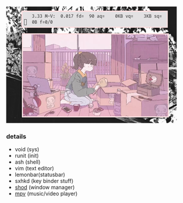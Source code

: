 ![img](untitled.png)

### details ###
- void    (sys)
- runit   (init)
- ash     (shell)
- vim     (text editor)
- lemonbar(statusbar)
- sxhkd   (key binder stuff)
- [shod](https://github.com/phillbush/shod) (window manager)
- [mpv](mpv.io)     (music/video player)

